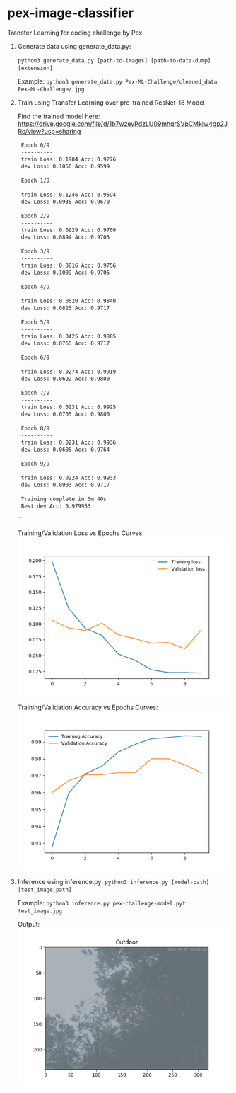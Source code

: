 # pex-image-classifier
Transfer Learning for coding challenge by Pex.

1. Generate data using generate_data.py:
    
    ``
    python3 generate_data.py [path-to-images] [path-to-data-dump] [extension]
    ``
    
    Example:
    ``
     python3 generate_data.py Pex-ML-Challenge/cleaned_data Pex-ML-Challenge/ jpg
    ``

2. Train using Transfer Learning over pre-trained ResNet-18 Model

    Find the trained model here: https://drive.google.com/file/d/1b7wzeyPdzLU09mhqrSVpCMkjw4gp2JRc/view?usp=sharing
    
    
        Epoch 0/9
        ----------
        train Loss: 0.1984 Acc: 0.9276
        dev Loss: 0.1056 Acc: 0.9599

        Epoch 1/9
        ----------
        train Loss: 0.1246 Acc: 0.9594
        dev Loss: 0.0935 Acc: 0.9670

        Epoch 2/9
        ----------
        train Loss: 0.0929 Acc: 0.9709
        dev Loss: 0.0894 Acc: 0.9705

        Epoch 3/9
        ----------
        train Loss: 0.0816 Acc: 0.9756
        dev Loss: 0.1009 Acc: 0.9705

        Epoch 4/9
        ----------
        train Loss: 0.0520 Acc: 0.9840
        dev Loss: 0.0825 Acc: 0.9717

        Epoch 5/9
        ----------
        train Loss: 0.0425 Acc: 0.9885
        dev Loss: 0.0765 Acc: 0.9717

        Epoch 6/9
        ----------
        train Loss: 0.0274 Acc: 0.9919
        dev Loss: 0.0692 Acc: 0.9800

        Epoch 7/9
        ----------
        train Loss: 0.0231 Acc: 0.9925
        dev Loss: 0.0705 Acc: 0.9800

        Epoch 8/9
        ----------
        train Loss: 0.0231 Acc: 0.9936
        dev Loss: 0.0605 Acc: 0.9764

        Epoch 9/9
        ----------
        train Loss: 0.0224 Acc: 0.9933
        dev Loss: 0.0903 Acc: 0.9717

        Training complete in 3m 40s
        Best dev Acc: 0.979953
    ``

    Training/Validation Loss vs Epochs Curves:
    ![](loss.png)

    Training/Validation Accuracy vs Epochs Curves:
    ![](accuracy.png)

3. Inference using inference.py:
    ``
    python3 inference.py [model-path] [test_image_path]
    ``

    Example:
    ``
    python3 inference.py pex-challenge-model.pyt test_image.jpg
    ``
    
    Output:
    ![](inference.png)


    




